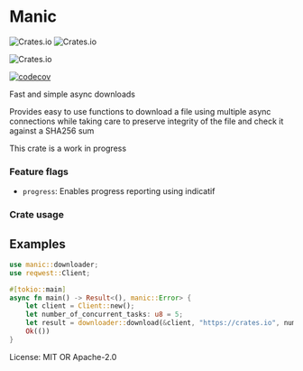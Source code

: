 # Manic

![Crates.io](https://img.shields.io/crates/l/manic)
![Crates.io](https://img.shields.io/crates/v/manic)

![Crates.io](https://img.shields.io/crates/d/manic)

[![codecov](https://codecov.io/gh/x0f5c3/manic/branch/master/graph/badge.svg)](https://codecov.io/gh/x0f5c3/par_download)

Fast and simple async downloads

Provides easy to use functions to download a file using multiple async connections
while taking care to preserve integrity of the file and check it against a SHA256 sum

This crate is a work in progress



### Feature flags

- `progress`: Enables progress reporting using indicatif


### Crate usage

## Examples



```rust
use manic::downloader;
use reqwest::Client;

#[tokio::main]
async fn main() -> Result<(), manic::Error> {
    let client = Client::new();
    let number_of_concurrent_tasks: u8 = 5;
    let result = downloader::download(&client, "https://crates.io", number_of_concurrent_tasks).await?;
    Ok(())
}
```



License: MIT OR Apache-2.0
